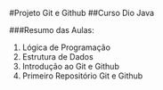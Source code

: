 #Projeto Git e Github
##Curso Dio Java

###Resumo das Aulas:

1. Lógica de Programação
2. Estrutura de Dados
3. Introdução ao Git e Github
4. Primeiro Repositório Git e Github

